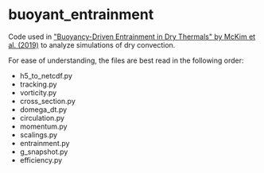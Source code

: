 # buoyant_entrainment
Code used in ["Buoyancy-Driven Entrainment in Dry Thermals" by McKim et al. (2019)](https://doi.org/10.1002/qj.3683) to analyze simulations of dry convection.

For ease of understanding, the files are best read in the following order:
- h5_to_netcdf.py
- tracking.py
- vorticity.py
- cross_section.py
- domega_dt.py
- circulation.py
- momentum.py
- scalings.py
- entrainment.py
- g_snapshot.py
- efficiency.py
